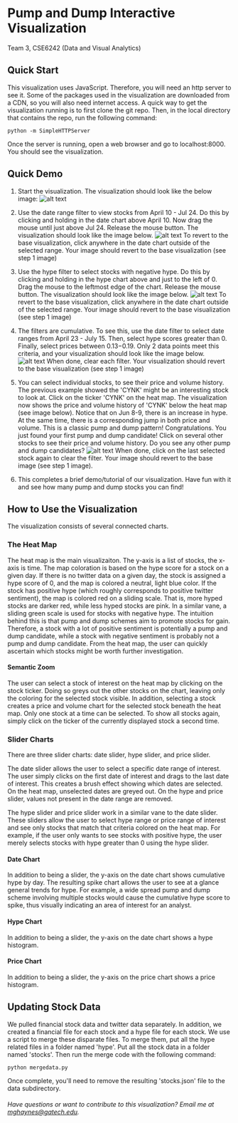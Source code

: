 # Pump and Dump Interactive Visualization
Team 3, CSE6242 (Data and Visual Analytics)

## Quick Start
This visualization uses JavaScript. Therefore, you will need an http server to see it. Some of the packages used in the visualization are downloaded from a CDN, so you will also need internet access. A quick way to get the visualization running is to first clone the git repo. Then, in the local directory that contains the repo, run the following command:
```
python -m SimpleHTTPServer
```

Once the server is running, open a web browser and go to localhost:8000. You should see the visualization.

## Quick Demo
1. Start the visualization. The visualization should look like the below image:
![alt text][pump_dump_vis]

2. Use the date range filter to view stocks from April 10 - Jul 24. Do this by clicking and holding in the date chart above April 10. Now drag the mouse until just above Jul 24. Release the mouse button. The visualization should look like the image below. ![alt text][date_slider_example] To revert to the base visualization, click anywhere in the date chart outside of the selected range. Your image should revert to the base visualization (see step 1 image)

3. Use the hype filter to select stocks with negative hype. Do this by clicking and holding in the hype chart above and just to the left of 0. Drag the mouse to the leftmost edge of the chart. Release the mouse button. The visualization should look like the image below.  ![alt text][neg_hype_example] To revert to the base visualization, click anywhere in the date chart outside of the selected range. Your image should revert to the base visualization (see step 1 image)

4. The filters are cumulative. To see this, use the date filter to select date ranges from April 23 - July 15. Then, select hype scores greater than 0. Finally, select prices between $0.13-$0.19. Only 2 data points meet this criteria, and your visualization should look like the image below. ![alt text][all_filters_example] When done, clear each filter. Your visualization should revert to the base visualization (see step 1 image)

5. You can select individual stocks, to see their price and volume history. The previous example showed the 'CYNK' might be an interesting stock to look at. Click on the ticker 'CYNK' on the heat map. The visualization now shows the price and volume history of 'CYNK' below the heat map (see image below). Notice that on Jun 8-9, there is an increase in hype. At the same time, there is a corresponding jump in both price and volume. This is a classic pump and dump pattern! Congratulations. You just found your first pump and dump candidate! Click on several other stocks to see their price and volume history. Do you see any other pump and dump candidates? ![alt text][pump_dump_example]  When done, click on the last selected stock again to clear the filter. Your image should revert to the base image (see step 1 image).

6. This completes a brief demo/tutorial of our visualization. Have fun with it and see how many pump and dump stocks you can find!

## How to Use the Visualization

The visualization consists of several connected charts.

### The Heat Map
The heat map is the main visualizaiton. The y-axis is a list of stocks, the x-axis is time. The map coloration is based on the hype score for a stock on a given day. If there is no twitter data on a given day, the stock is assigned a hype score of 0, and the map is colored a neutral, light blue color. If the stock has positive hype (which roughly corresponds to positive twitter sentiment), the map is colored red on a sliding scale. That is, more hyped stocks are darker red, while less hyped stocks are pink. In a similar vane, a sliding green scale is used for stocks with negative hype. The intuition behind this is that pump and dump schemes aim to promote stocks for gain. Therefore, a stock with a lot of positive sentiment is potentially a pump and dump candidate, while a stock with negative sentiment is probably not a pump and dump candidate. From the heat map, the user can quickly ascertain which stocks might be worth further investigation.

#### Semantic Zoom
The user can select a stock of interest on the heat map by clicking on the stock ticker. Doing so greys out the other stocks on the chart, leaving only the coloring for the selected stock visible. In addition, selecting a stock creates a price and volume chart for the selected stock beneath the heat map. Only one stock at a time can be selected. To show all stocks again, simply click on the ticker of the currently displayed stock a second time.

### Slider Charts
There are three slider charts: date slider, hype slider, and price slider.

The date slider allows the user to select a specific date range of interest. The user simply clicks on the first date of interest and drags to the last date of interest. This creates a brush effect showing which dates are selected. On the heat map, unselected dates are greyed out. On the hype and price slider, values not present in the date range are removed.

The hype slider and price slider work in a similar vane to the date slider. These sliders allow the user to select hype range or price range of interest and see only stocks that match that criteria colored on the heat map. For example, if the user only wants to see stocks with positive hype, the user merely selects stocks with hype greater than 0 using the hype slider.

#### Date Chart
In addition to being a slider, the y-axis on the date chart shows cumulative hype by day. The resulting spike chart allows the user to see at a glance general trends for hype. For example, a wide spread pump and dump scheme involving multiple stocks would cause the cumulative hype score to spike, thus visually indicating an area of interest for an analyst.

#### Hype Chart
In addition to being a slider, the y-axis on the date chart shows a hype histogram. 

#### Price Chart
In addition to being a slider, the y-axis on the price chart shows a price histogram. 

## Updating Stock Data
We pulled financial stock data and twitter data separately. In addition, we created a financial file for each stock and a hype file for each stock. We use a script to merge these disparate files. To merge them, put all the hype related files in a folder named 'hype'. Put all the stock data in a folder named 'stocks'. Then run the merge code with the following command:
```
python mergedata.py
```
Once complete, you'll need to remove the resulting 'stocks.json' file to the data subdirectory.

###### Have questions or want to contribute to this visualization? Email me at mghaynes@gatech.edu. 
[pump_dump_vis]: https://github.com/mghaynes/pumpDumpVis/blob/master/images/pump_dump_vis.png "Pump and dump interactive visualization"
[date_slider_example]: https://github.com/mghaynes/pumpDumpVis/blob/master/images/april10-jul24.png "Date filter example (Apr 10 - Jul 24)"
[neg_hype_example]: https://github.com/mghaynes/pumpDumpVis/blob/master/images/just%20negative%20hype.png "Example using hype filter to show only negative hype"
[all_filters_example]: https://github.com/mghaynes/pumpDumpVis/blob/master/images/all_selectors.png "Example showing slider filters are cumulative"
[pump_dump_example]: https://github.com/mghaynes/pumpDumpVis/blob/master/images/example_pump_dump.png "Example of a potential pump and dump stock"

